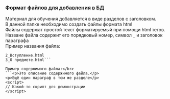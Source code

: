 ### Формат файлов для добавления в БД
Материал для обучения добавляется в виде разделов с заголовком. </br>
В данной папке необходимо создать файлы формата html </br>
Файлы содержат простой текст форматируемый при помощи html тегов.
Назване файла содержит его порядковый номер, символ `_` и заголовок параграфа </br>
Пример названия файла:</br>
```1_Привет Мир.html
2_Вступление.html
3_О предмете.html```

Пример содержимого файла:</br>
```<p>Это описание содержимого файла.</p>
<p>Ещё один параграф в том же разделе</p>
<script>
// Какой-то скрипт для демонстрации
</script>
```
